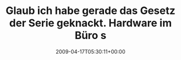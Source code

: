 ---
retweeted: false
source: <a href="http://twitter.com" rel="nofollow">Twitter Web Client</a>
entities:
  hashtags: []
  symbols: []
  user_mentions: []
  urls: []
display_text_range:
- '0'
- '139'
favorite_count: '0'
id_str: '1539937382'
truncated: false
retweet_count: '0'
id: '1539937382'
created_at: Fri Apr 17 05:30:11 +0000 2009
favorited: false
full_text: Glaub ich habe gerade das Gesetz der Serie geknackt. Hardware im Büro streikt
  immer genau dann, wenn ich mir vornehme _länger_ zu schlafen.
lang: de
tags:
- pesos/twitter
date: '2009-04-17T05:30:11+00:00'
src: https://twitter.com/bascht/status/1539937382
original_url: https://twitter.com/bascht/status/1539937382
type: twitter_tweet
text: Glaub ich habe gerade das Gesetz der Serie geknackt. Hardware im Büro streikt
  immer genau dann, wenn ich mir vornehme _länger_ zu schlafen.
title: Glaub ich habe gerade das Gesetz der Serie geknackt. Hardware im Büro s

---